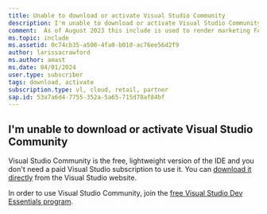```yaml
---
title: Unable to download or activate Visual Studio Community
description: I'm unable to download or activate Visual Studio Community.
comment:  As of August 2023 this include is used to render marketing FAQ content for VS Subscriptions in the following portals - VSCom, Manage, and My portals. It was not used for learn.microsoft.com content at that time. SMEs are Evan Windom and Larissa Crawford of Red Door Collaborative and Sharvari Dighe.
ms.topic: include
ms.assetid: 0c74cb35-a500-4fa0-b010-ac76ee56d2f9
author: larissacrawford
ms.author: amast
ms.date: 04/01/2024
user.type: subscriber
tags: download, activate
subscription.type: vl, cloud, retail, partner
sap.id: 53a7a6d4-7755-352a-5a65-715d78af84bf
---
```


## I'm unable to download or activate Visual Studio Community

Visual Studio Community is the free, lightweight version of the IDE and you don't need a paid Visual Studio subscription to use it. You can [download it directly](https://visualstudio.microsoft.com/vs/community/) from the Visual Studio website. 

In order to use Visual Studio Community, join the [free Visual Studio Dev Essentials program](https://visualstudio.microsoft.com/dev-essentials/).